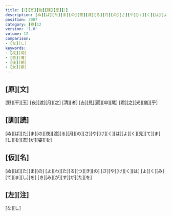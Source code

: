 ```yaml
---
title: [（][寄][物][陳][思][）]
description: [ぬ][ば][た][ま][の][夜][渡][る][月][の][さ][や][け][く][は][よ][く][見][て][ま][し][を][君][が][姿][を]
position: 3007
category: [巻]12
version: '1.0'
volume: 12
comparison:
- [な][し]
keywords:
- [枕][詞]
- [恋][情]
- [後][朝]
- [女][歌]
---
```


## [原][文]

[野][干][玉] [夜][渡][月][之] [清][者] [吉][見][而][申][尾] [君][之][光][儀][乎]

## [訓][読]

[ぬ][ば][た][ま][の][夜][渡][る][月][の][さ][や][け][く][は][よ][く][見][て][ま][し][を][君][が][姿][を]

## [仮][名]

[ぬ][ば][た][ま][の] [よ][わ][た][る][つ][き][の] [さ][や][け][く][は] [よ][く][み][て][ま][し][を] [き][み][が][す][が][た][を]

## [左][注]

[な][し]
